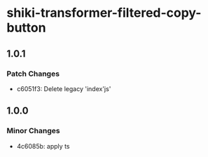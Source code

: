 # shiki-transformer-filtered-copy-button

## 1.0.1

### Patch Changes

- c6051f3: Delete legacy 'index'js'

## 1.0.0

### Minor Changes

- 4c6085b: apply ts
